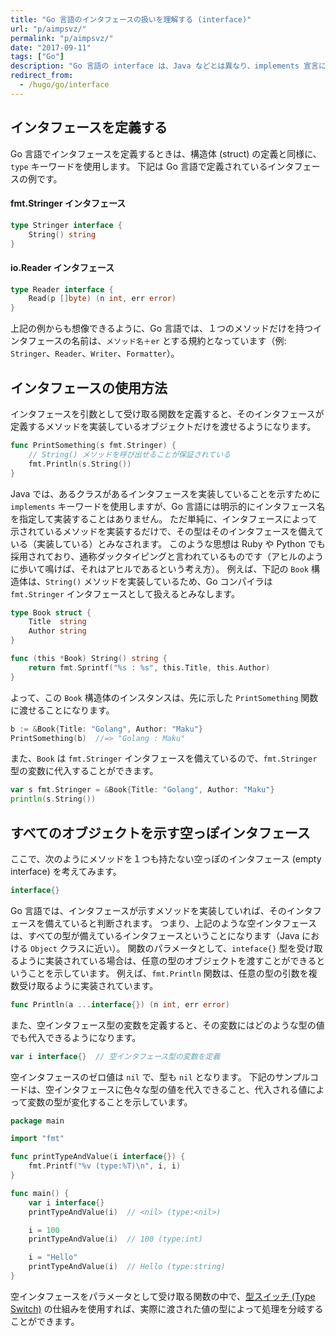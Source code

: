 ```yaml
---
title: "Go 言語のインタフェースの扱いを理解する (interface)"
url: "p/aimpsvz/"
permalink: "p/aimpsvz/"
date: "2017-09-11"
tags: ["Go"]
description: "Go 言語の interface は、Java などとは異なり、implements 宣言による実装の明示を行いません。"
redirect_from:
  - /hugo/go/interface
---
```


インタフェースを定義する
----

Go 言語でインタフェースを定義するときは、構造体 (struct) の定義と同様に、`type` キーワードを使用します。
下記は Go 言語で定義されているインタフェースの例です。

#### fmt.Stringer インタフェース

~~~ go
type Stringer interface {
	String() string
}
~~~

#### io.Reader インタフェース

~~~ go
type Reader interface {
	Read(p []byte) (n int, err error)
}
~~~

上記の例からも想像できるように、Go 言語では、１つのメソッドだけを持つインタフェースの名前は、`メソッド名＋er` とする規約となっています（例: `Stringer`、`Reader`、`Writer`、`Formatter`）。


インタフェースの使用方法
----

インタフェースを引数として受け取る関数を定義すると、そのインタフェースが定義するメソッドを実装しているオブジェクトだけを渡せるようになります。

~~~ go
func PrintSomething(s fmt.Stringer) {
	// String() メソッドを呼び出せることが保証されている
	fmt.Println(s.String())
}
~~~

Java では、あるクラスがあるインタフェースを実装していることを示すために `implements` キーワードを使用しますが、Go 言語には明示的にインタフェース名を指定して実装することはありません。
ただ単純に、インタフェースによって示されているメソッドを実装するだけで、その型はそのインタフェースを備えている（実装している）とみなされます。
このような思想は Ruby や Python でも採用されており、通称ダックタイピングと言われているものです（アヒルのように歩いて鳴けば、それはアヒルであるという考え方）。
例えば、下記の `Book` 構造体は、`String()` メソッドを実装しているため、Go コンパイラは `fmt.Stringer` インタフェースとして扱えるとみなします。

~~~ go
type Book struct {
	Title  string
	Author string
}

func (this *Book) String() string {
	return fmt.Sprintf("%s : %s", this.Title, this.Author)
}
~~~

よって、この `Book` 構造体のインスタンスは、先に示した `PrintSomething` 関数に渡せることになります。

~~~ go
b := &Book{Title: "Golang", Author: "Maku"}
PrintSomething(b)  //=> "Golang : Maku"
~~~

また、`Book` は `fmt.Stringer` インタフェースを備えているので、`fmt.Stringer` 型の変数に代入することができます。

~~~ go
var s fmt.Stringer = &Book{Title: "Golang", Author: "Maku"}
println(s.String())
~~~


すべてのオブジェクトを示す空っぽインタフェース
----

ここで、次のようにメソッドを１つも持たない空っぽのインタフェース (empty interface) を考えてみます。

~~~ go
interface{}
~~~

Go 言語では、インタフェースが示すメソッドを実装していれば、そのインタフェースを備えていると判断されます。
つまり、上記のような空インタフェースは、すべての型が備えているインタフェースということになります（Java における `Object` クラスに近い）。
関数のパラメータとして、`inteface{}` 型を受け取るように実装されている場合は、任意の型のオブジェクトを渡すことができるということを示しています。
例えば、`fmt.Println` 関数は、任意の型の引数を複数受け取るように実装されています。

~~~ go
func Println(a ...interface{}) (n int, err error)
~~~

また、空インタフェース型の変数を定義すると、その変数にはどのような型の値でも代入できるようになります。

~~~ go
var i interface{}  // 空インタフェース型の変数を定義
~~~

空インタフェースのゼロ値は `nil` で、型も `nil` となります。
下記のサンプルコードは、空インタフェースに色々な型の値を代入できること、代入される値によって変数の型が変化することを示しています。

~~~ go
package main

import "fmt"

func printTypeAndValue(i interface{}) {
	fmt.Printf("%v (type:%T)\n", i, i)
}

func main() {
	var i interface{}
	printTypeAndValue(i)  // <nil> (type:<nil>)

	i = 100
	printTypeAndValue(i)  // 100 (type:int)

	i = "Hello"
	printTypeAndValue(i)  // Hello (type:string)
}
~~~

空インタフェースをパラメータとして受け取る関数の中で、[型スイッチ (Type Switch)](/p/x6adgjn) の仕組みを使用すれば、実際に渡された値の型によって処理を分岐することができます。

